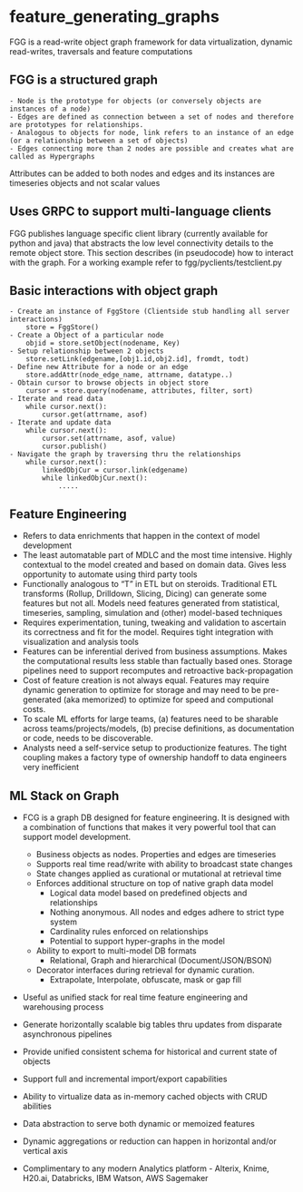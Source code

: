 # feature_generating_graphs
FGG is a read-write object graph framework for data virtualization, dynamic read-writes, traversals and feature computations

## FGG is a structured graph 
	- Node is the prototype for objects (or conversely objects are instances of a node) 
	- Edges are defined as connection between a set of nodes and therefore are prototypes for relationships.
	- Analogous to objects for node, link refers to an instance of an edge (or a relationship between a set of objects)
	- Edges connecting more than 2 nodes are possible and creates what are called as Hypergraphs

Attributes can be added to both nodes and edges and its instances are timeseries objects and not scalar values  

## Uses GRPC to support multi-language clients
FGG publishes language specific client library (currently available for python and java) that abstracts the low level connectivity details to the remote object store. This section describes (in pseudocode) how to interact with the graph. For a working example refer to fgg/pyclients/testclient.py 

## Basic interactions with object graph 
	- Create an instance of FggStore (Clientside stub handling all server interactions)
		store = FggStore()
	- Create a Object of a particular node
		objid = store.setObject(nodename, Key)
	- Setup relationship between 2 objects
		store.setLink(edgename,[obj1.id,obj2.id], fromdt, todt)
	- Define new Attribute for a node or an edge 
		store.addAttr(node_edge_name, attrname, datatype..)
	- Obtain cursor to browse objects in object store
		cursor = store.query(nodename, attributes, filter, sort)
	- Iterate and read data
		while cursor.next(): 
			cursor.get(attrname, asof) 
	- Iterate and update data
		while cursor.next(): 
			cursor.set(attrname, asof, value)
			cursor.publish()
	- Navigate the graph by traversing thru the relationships
		while cursor.next(): 
			linkedObjCur = cursor.link(edgename)
			while linkedObjCur.next():
				.....

## Feature Engineering
 - Refers to data enrichments that happen in the context of model development
 - The least automatable part of MDLC and the most time intensive. Highly contextual to the model created and based on domain data. Gives less opportunity to automate using third party tools
 - Functionally analogous to “T” in ETL but on steroids. Traditional ETL transforms (Rollup, Drilldown, Slicing, Dicing) can generate some features but not all. Models need features generated from statistical, timeseries, sampling, simulation and (other) model-based techniques
 - Requires experimentation, tuning, tweaking and validation to ascertain its correctness and fit for the model. Requires tight integration with visualization and analysis tools 
 - Features can be inferential derived from business assumptions. Makes the computational results less stable than factually based ones. Storage pipelines need to support recomputes and retroactive back-propagation
 - Cost of feature creation is not always equal. Features may require dynamic generation to optimize for storage and may need to be pre-generated (aka memorized) to optimize for speed and computional costs.
 - To scale ML efforts for large teams, (a) features need to be sharable across teams/projects/models, (b) precise definitions, as documentation or code, needs to be discoverable.
 - Analysts need a self-service setup to productionize features. The tight coupling makes a factory type of ownership handoff to data engineers very inefficient

## ML Stack on Graph
- FCG is a graph DB designed for feature engineering. It is designed with a combination of functions that makes it very powerful tool that can support model development.
	- Business objects as nodes. Properties and edges are timeseries
 	- Supports real time read/write with ability to broadcast state changes
  	- State changes applied as curational or mutational at retrieval time
  	- Enforces additional structure on top of native graph data model
  		- Logical data model based on predefined objects and relationships
  	 	- Nothing anonymous. All nodes and edges adhere to strict type system
  	  	- Cardinality rules enforced on relationships
  	  	- Potential to support hyper-graphs in the model
	- Ability to export to multi-model DB formats
 		- Relational, Graph and hierarchical (Document/JSON/BSON)
   	- Decorator interfaces during retrieval for dynamic curation.
   		- Extrapolate, Interpolate, obfuscate, mask or gap fill
 

 - Useful as unified stack for real time feature engineering and warehousing process
 - Generate horizontally scalable big tables thru updates from disparate asynchronous pipelines
 - Provide unified consistent schema for historical and current state of objects
 - Support full and incremental import/export capabilities
 - Ability to virtualize data as in-memory cached objects with CRUD abilities
 - Data abstraction to serve both dynamic or memoized features
 - Dynamic aggregations or reduction can happen in horizontal and/or vertical axis
 - Complimentary to any modern Analytics platform - Alterix, Knime, H20.ai, Databricks, IBM Watson, AWS Sagemaker

   

